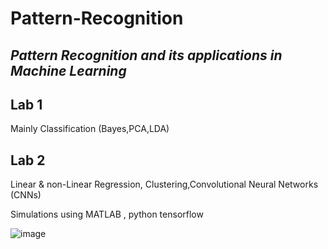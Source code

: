 # **Pattern-Recognition**
## *Pattern Recognition and its applications in Machine Learning*

## Lab 1
Mainly Classification (Bayes,PCA,LDA)

## Lab 2
Linear & non-Linear Regression,
Clustering,Convolutional Neural Networks (CNNs)

Simulations using MATLAB , python tensorflow

![image](https://user-images.githubusercontent.com/82328705/225167328-635390af-e713-4651-a061-6563b6f07483.png)
